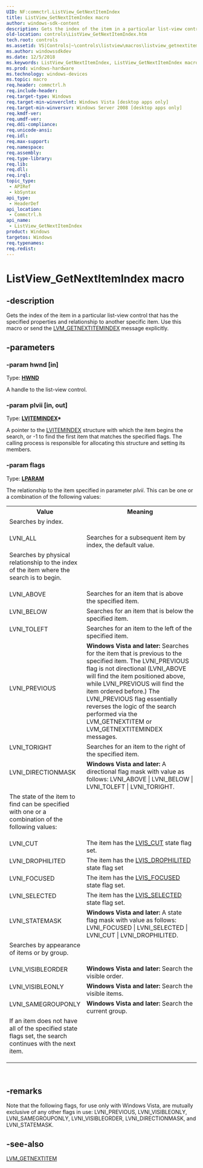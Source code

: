 ```yaml
---
UID: NF:commctrl.ListView_GetNextItemIndex
title: ListView_GetNextItemIndex macro
author: windows-sdk-content
description: Gets the index of the item in a particular list-view control that has the specified properties and relationship to another specific item. Use this macro or send the LVM_GETNEXTITEMINDEX message explicitly.
old-location: controls\ListView_GetNextItemIndex.htm
tech.root: controls
ms.assetid: VS|Controls|~\controls\listview\macros\listview_getnextitemindex.htm
ms.author: windowssdkdev
ms.date: 12/5/2018
ms.keywords: ListView_GetNextItemIndex, ListView_GetNextItemIndex macro [Windows Controls], _shell_ListView_GetNextItemIndex, _shell_ListView_GetNextItemIndex_cpp, commctrl/ListView_GetNextItemIndex, controls.ListView_GetNextItemIndex, controls._shell_ListView_GetNextItemIndex
ms.prod: windows-hardware
ms.technology: windows-devices
ms.topic: macro
req.header: commctrl.h
req.include-header: 
req.target-type: Windows
req.target-min-winverclnt: Windows Vista [desktop apps only]
req.target-min-winversvr: Windows Server 2008 [desktop apps only]
req.kmdf-ver: 
req.umdf-ver: 
req.ddi-compliance: 
req.unicode-ansi: 
req.idl: 
req.max-support: 
req.namespace: 
req.assembly: 
req.type-library: 
req.lib: 
req.dll: 
req.irql: 
topic_type:
 - APIRef
 - kbSyntax
api_type:
 - HeaderDef
api_location:
 - Commctrl.h
api_name:
 - ListView_GetNextItemIndex
product: Windows
targetos: Windows
req.typenames: 
req.redist: 
---
```


# ListView_GetNextItemIndex macro


## -description


Gets the index of the item in a particular list-view control that has the specified properties and relationship to another specific item. Use this macro or send the <a href="https://msdn.microsoft.com/84cfeb24-83b5-4028-a4ca-97c39ae3c817">LVM_GETNEXTITEMINDEX</a> message explicitly.


## -parameters




### -param hwnd [in]

Type: <b><a href="https://msdn.microsoft.com/4553cafc-450e-4493-a4d4-cb6e2f274d46">HWND</a></b>

A handle to the list-view control.


### -param plvii [in, out]

Type: <b><a href="https://msdn.microsoft.com/62d28e14-fa0d-42c8-9f8e-afc0cfdff3e3">LVITEMINDEX</a>*</b>

A pointer to the <a href="https://msdn.microsoft.com/62d28e14-fa0d-42c8-9f8e-afc0cfdff3e3">LVITEMINDEX</a> structure with which the item begins the search, or -1 to find the first item that matches the specified flags. The calling process is responsible for allocating this structure and setting its members.


### -param flags

Type: <b><a href="https://msdn.microsoft.com/4553cafc-450e-4493-a4d4-cb6e2f274d46">LPARAM</a></b>

The relationship to the item specified in parameter 
					<i>plvii</i>. This can be one or a combination of the following values: 



<table>
<tr>
<th>Value</th>
<th>Meaning</th>
</tr>
<tr>
<td width="40%"><a id=""></a><dl>
<dt><b></b></dt>
<dt>Searches by index.</dt>
</dl>
</td>
<td width="60%"></td>
</tr>
<tr>
<td width="40%"><a id=""></a><dl>
<dt><b></b></dt>
<dt>LVNI_ALL</dt>
</dl>
</td>
<td width="60%">
Searches for a subsequent item by index, the default value.



</td>
</tr>
<tr>
<td width="40%"><a id=""></a><dl>
<dt><b></b></dt>
<dt>Searches by physical relationship to the index of the item where the search is to begin.</dt>
</dl>
</td>
<td width="60%"></td>
</tr>
<tr>
<td width="40%"><a id=""></a><dl>
<dt><b></b></dt>
<dt>LVNI_ABOVE</dt>
</dl>
</td>
<td width="60%">
Searches for an item that is above the specified item.

</td>
</tr>
<tr>
<td width="40%"><a id=""></a><dl>
<dt><b></b></dt>
<dt>LVNI_BELOW</dt>
</dl>
</td>
<td width="60%">
Searches for an item that is below the specified item.

</td>
</tr>
<tr>
<td width="40%"><a id=""></a><dl>
<dt><b></b></dt>
<dt>LVNI_TOLEFT</dt>
</dl>
</td>
<td width="60%">
Searches for an item to the left of the specified item.

</td>
</tr>
<tr>
<td width="40%"><a id=""></a><dl>
<dt><b></b></dt>
<dt>LVNI_PREVIOUS</dt>
</dl>
</td>
<td width="60%">
<b>Windows Vista and later:</b> Searches for the item that is previous to the specified item. The LVNI_PREVIOUS flag is not directional (LVNI_ABOVE will find the item positioned above, while LVNI_PREVIOUS will find the item ordered before.)  The LVNI_PREVIOUS flag essentially reverses the logic of the search performed via the LVM_GETNEXTITEM or LVM_GETNEXTITEMINDEX messages.

</td>
</tr>
<tr>
<td width="40%"><a id=""></a><dl>
<dt><b></b></dt>
<dt>LVNI_TORIGHT</dt>
</dl>
</td>
<td width="60%">
Searches for an item to the right of the specified item.

</td>
</tr>
<tr>
<td width="40%"><a id=""></a><dl>
<dt><b></b></dt>
<dt>LVNI_DIRECTIONMASK</dt>
</dl>
</td>
<td width="60%">
<b>Windows Vista and later:</b> A directional flag mask with value as follows: LVNI_ABOVE | LVNI_BELOW | LVNI_TOLEFT | LVNI_TORIGHT.



</td>
</tr>
<tr>
<td width="40%"><a id=""></a><dl>
<dt><b></b></dt>
<dt>The state of the item to find can be specified with one or a combination of the following values:</dt>
</dl>
</td>
<td width="60%"></td>
</tr>
<tr>
<td width="40%"><a id=""></a><dl>
<dt><b></b></dt>
<dt>LVNI_CUT</dt>
</dl>
</td>
<td width="60%">
The item has the <a href="List_view_item_states.htm">LVIS_CUT</a> state flag set.

</td>
</tr>
<tr>
<td width="40%"><a id=""></a><dl>
<dt><b></b></dt>
<dt>LVNI_DROPHILITED</dt>
</dl>
</td>
<td width="60%">
The item has the <a href="List_view_item_states.htm">LVIS_DROPHILITED</a> state flag set

</td>
</tr>
<tr>
<td width="40%"><a id=""></a><dl>
<dt><b></b></dt>
<dt>LVNI_FOCUSED</dt>
</dl>
</td>
<td width="60%">
The item has the <a href="List_view_item_states.htm">LVIS_FOCUSED</a> state flag set.

</td>
</tr>
<tr>
<td width="40%"><a id=""></a><dl>
<dt><b></b></dt>
<dt>LVNI_SELECTED</dt>
</dl>
</td>
<td width="60%">
The item has the <a href="List_view_item_states.htm">LVIS_SELECTED</a> state flag set.

</td>
</tr>
<tr>
<td width="40%"><a id=""></a><dl>
<dt><b></b></dt>
<dt>LVNI_STATEMASK</dt>
</dl>
</td>
<td width="60%">
<b>Windows Vista and later:</b> A state flag mask with value as follows: LVNI_FOCUSED | LVNI_SELECTED | LVNI_CUT | LVNI_DROPHILITED.



</td>
</tr>
<tr>
<td width="40%"><a id=""></a><dl>
<dt><b></b></dt>
<dt>Searches by appearance of items or by group.</dt>
</dl>
</td>
<td width="60%"></td>
</tr>
<tr>
<td width="40%"><a id=""></a><dl>
<dt><b></b></dt>
<dt>LVNI_VISIBLEORDER</dt>
</dl>
</td>
<td width="60%">
<b>Windows Vista and later:</b> Search the visible order.

</td>
</tr>
<tr>
<td width="40%"><a id=""></a><dl>
<dt><b></b></dt>
<dt>LVNI_VISIBLEONLY</dt>
</dl>
</td>
<td width="60%">
<b>Windows Vista and later:</b> Search the visible items.

</td>
</tr>
<tr>
<td width="40%"><a id=""></a><dl>
<dt><b></b></dt>
<dt>LVNI_SAMEGROUPONLY</dt>
</dl>
</td>
<td width="60%">
<b>Windows Vista and later:</b> Search the current group.



</td>
</tr>
<tr>
<td width="40%"><a id=""></a><dl>
<dt><b></b></dt>
<dt>If an item does not have all of the specified state flags set, the search continues with the next item.</dt>
</dl>
</td>
<td width="60%"></td>
</tr>
</table>
 


## -remarks



Note that the following flags, for use only with Windows Vista, are mutually exclusive of any other flags in use: LVNI_PREVIOUS, LVNI_VISIBLEONLY, LVNI_SAMEGROUPONLY, LVNI_VISIBLEORDER, LVNI_DIRECTIONMASK, and LVNI_STATEMASK.




## -see-also




<a href="https://msdn.microsoft.com/2d458f12-b9d3-4b9e-bcb4-927c14c16537">LVM_GETNEXTITEM</a>
 

 

